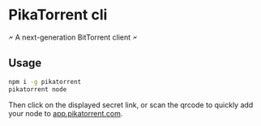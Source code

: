 # PikaTorrent cli

🗲 A next-generation BitTorrent client 🗲

## Usage

```sh
npm i -g pikatorrent
pikatorrent node
```

Then click on the displayed secret link, or scan the qrcode to quickly add your node to [app.pikatorrent.com](https://app.pikatorrent.com).
